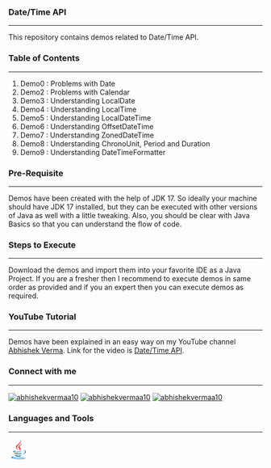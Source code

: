 <h3 style="text-align: left;">Date/Time API</h3>
<hr>
<p style="text-align: left;">
    This repository contains demos related to Date/Time API.
</p>

<h3 style="text-align: left;">Table of Contents</h3>
<hr>
<ol style="text-align: left;">
    <li>Demo0 : Problems with Date</li>
    <li>Demo2 : Problems with Calendar</li>
    <li>Demo3 : Understanding LocalDate</li>
    <li>Demo4 : Understanding LocalTime</li>
    <li>Demo5 : Understanding LocalDateTime</li>
    <li>Demo6 : Understanding OffsetDateTime</li>
    <li>Demo7 : Understanding ZonedDateTime</li>
    <li>Demo8 : Understanding ChronoUnit, Period and Duration</li>
    <li>Demo9 : Understanding DateTimeFormatter</li>
</ol>

<h3 style="text-align: left;">Pre-Requisite</h3>
<hr>
<p style="text-align: left;">
    Demos have been created with the help of JDK 17. So ideally your machine should have JDK 17 installed, but they can
    be executed with other versions of Java as well with a little tweaking. Also, you should be clear with Java Basics
    so that you can understand the flow of code.
</p>

<h3 style="text-align: left;">Steps to Execute</h3>
<hr>
<p style="text-align: left;">
    Download the demos and import them into your favorite IDE as a Java Project. If you are a fresher then I recommend
    to execute demos in same order as provided and if you an expert then you can execute demos as required.
</p>

<h3 style="text-align: left;">YouTube Tutorial</h3>
<hr>
<p style="text-align: left;">
    Demos have been explained in an easy way on my YouTube channel <a
        href="https://www.youtube.com/@abhishekvermaa10?sub_confirmation=1" target="_blank">Abhishek Verma</a>. Link for
    the
    video is <a href="https://www.youtube.com/watch?v=boWL7j-Fk1U" target="_blank">Date/Time API</a>.
</p>

<h3 align="left">Connect with me</h3>
<hr>
<p align="left">
    <a href="https://linkedin.com/in/abhishekvermaa10" target="blank"><img align="center"
            src="https://raw.githubusercontent.com/rahuldkjain/github-profile-readme-generator/master/src/images/icons/Social/linked-in-alt.svg"
            alt="abhishekvermaa10" height="30" width="40" /></a>
    <a href="https://www.youtube.com/@abhishekvermaa10?sub_confirmation=1" target="blank"><img align="center"
            src="https://raw.githubusercontent.com/rahuldkjain/github-profile-readme-generator/master/src/images/icons/Social/youtube.svg"
            alt="abhishekvermaa10" height="30" width="40" /></a>
    <a href="https://instagram.com/abhishekvermaa10" target="blank"><img align="center"
            src="https://raw.githubusercontent.com/rahuldkjain/github-profile-readme-generator/master/src/images/icons/Social/instagram.svg"
            alt="abhishekvermaa10" height="30" width="40" /></a>
</p>

<h3 style="text-align: left;">Languages and Tools</h3>
<hr>
<p style="text-align: left;">
    <a href="https://www.java.com" target="_blank" rel="noreferrer"><img
            src="https://raw.githubusercontent.com/devicons/devicon/master/icons/java/java-original.svg" alt="java"
            width="40" height="40" /></a>
</p>
